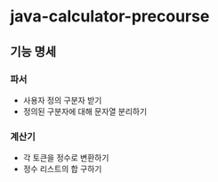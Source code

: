 # java-calculator-precourse

## 기능 명세
### 파서
- 사용자 정의 구분자 받기
- 정의된 구분자에 대해 문자열 분리하기
### 계산기
- 각 토큰을 정수로 변환하기
- 정수 리스트의 합 구하기